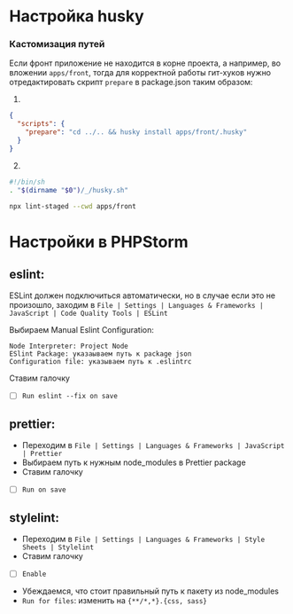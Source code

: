 # Настройка husky 
### Кастомизация путей
Если фронт приложение не находится в корне проекта, а например, во вложении ```apps/front```, тогда для корректной работы гит-хуков нужно отредактировать скрипт ```prepare``` в package.json таким образом:

1)
```json
{
  "scripts": {
    "prepare": "cd ../.. && husky install apps/front/.husky"
  }
}
```
2)
```bash
#!/bin/sh
. "$(dirname "$0")/_/husky.sh"

npx lint-staged --cwd apps/front
```

# Настройки в PHPStorm

## eslint:
ESLint должен подключиться автоматически, но в случае если это не произошло, заходим в
```File | Settings | Languages & Frameworks | JavaScript | Code Quality Tools | ESLint```


Выбираем Manual Eslint Configuration:

    Node Interpreter: Project Node
    ESlint Package: указаываем путь к package json
    Configuration file: указываем путь к .eslintrc

Ставим галочку 
- [ ] ```Run eslint --fix on save```

## prettier:
- Переходим в ```File | Settings | Languages & Frameworks | JavaScript | Prettier```
- Выбираем путь к нужным node_modules в Prettier package
- Ставим галочку 
- [ ] ```Run on save```

## stylelint: 
- Переходим в ```File | Settings | Languages & Frameworks | Style Sheets | Stylelint```
- Ставим галочку
- [ ] ```Enable```
- Убеждаемся, что стоит правильный путь к пакету из node_modules
- ```Run for files```: изменить на ```{**/*,*}.{css, sass}```